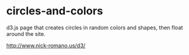 # circles-and-colors
d3.js page that creates circles in random colors and shapes, then float around the site.

http://www.nick-romano.us/d3/
